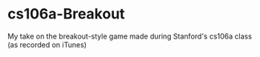 cs106a-Breakout
===============

My take on the breakout-style game made during Stanford's cs106a class (as recorded on iTunes)
